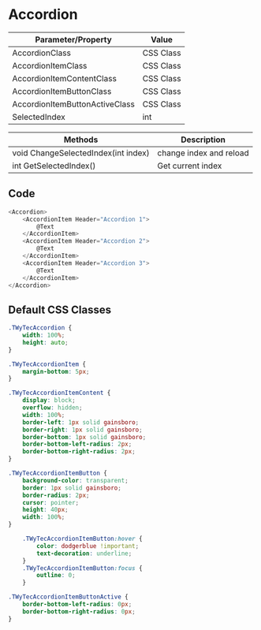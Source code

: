 # Accordion

| Parameter/Property             | Value     |
| ------------------------------ | --------- |
| AccordionClass                 | CSS Class |
| AccordionItemClass             | CSS Class |
| AccordionItemContentClass      | CSS Class |
| AccordionItemButtonClass       | CSS Class |
| AccordionItemButtonActiveClass | CSS Class |
| SelectedIndex                  | int       |

| Methods                             | Description             |
| ----------------------------------- | ----------------------- |
| void ChangeSelectedIndex(int index) | change index and reload |
| int GetSelectedIndex()              | Get current index       |

## Code
```c#
<Accordion>
    <AccordionItem Header="Accordion 1">
        @Text
    </AccordionItem>
    <AccordionItem Header="Accordion 2">
        @Text
    </AccordionItem>
    <AccordionItem Header="Accordion 3">
        @Text
    </AccordionItem>
</Accordion>
```

## Default CSS Classes
```css
.TWyTecAccordion {
    width: 100%;
    height: auto;
}

.TWyTecAccordionItem {
    margin-bottom: 5px;
}

.TWyTecAccordionItemContent {
    display: block;
    overflow: hidden;
    width: 100%;
    border-left: 1px solid gainsboro;
    border-right: 1px solid gainsboro;
    border-bottom: 1px solid gainsboro;
    border-bottom-left-radius: 2px;
    border-bottom-right-radius: 2px;
}

.TWyTecAccordionItemButton {
    background-color: transparent;
    border: 1px solid gainsboro;
    border-radius: 2px;
    cursor: pointer;
    height: 40px;
    width: 100%;
}

    .TWyTecAccordionItemButton:hover {
        color: dodgerblue !important;
        text-decoration: underline;
    }
    .TWyTecAccordionItemButton:focus {
        outline: 0;
    }

.TWyTecAccordionItemButtonActive {
    border-bottom-left-radius: 0px;
    border-bottom-right-radius: 0px;
}
```
